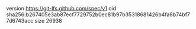 version https://git-lfs.github.com/spec/v1
oid sha256:b267405e3ab87ecf7729752b0ec81b97b35318681426b4fa8b74bf77d6743acc
size 26938
